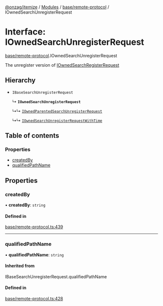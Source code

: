 [@onzag/itemize](../README.md) / [Modules](../modules.md) / [base/remote-protocol](../modules/base_remote_protocol.md) / IOwnedSearchUnregisterRequest

# Interface: IOwnedSearchUnregisterRequest

[base/remote-protocol](../modules/base_remote_protocol.md).IOwnedSearchUnregisterRequest

The unregister version of [IOwnedSearchRegisterRequest](base_remote_protocol.IOwnedSearchRegisterRequest.md)

## Hierarchy

- `IBaseSearchUnregisterRequest`

  ↳ **`IOwnedSearchUnregisterRequest`**

  ↳↳ [`IOwnedParentedSearchUnregisterRequest`](base_remote_protocol.IOwnedParentedSearchUnregisterRequest.md)

  ↳↳ [`IOwnedSearchUnregisterRequestWithTime`](client_internal_testing.IOwnedSearchUnregisterRequestWithTime.md)

## Table of contents

### Properties

- [createdBy](base_remote_protocol.IOwnedSearchUnregisterRequest.md#createdby)
- [qualifiedPathName](base_remote_protocol.IOwnedSearchUnregisterRequest.md#qualifiedpathname)

## Properties

### createdBy

• **createdBy**: `string`

#### Defined in

[base/remote-protocol.ts:439](https://github.com/onzag/itemize/blob/f2f29986/base/remote-protocol.ts#L439)

___

### qualifiedPathName

• **qualifiedPathName**: `string`

#### Inherited from

IBaseSearchUnregisterRequest.qualifiedPathName

#### Defined in

[base/remote-protocol.ts:428](https://github.com/onzag/itemize/blob/f2f29986/base/remote-protocol.ts#L428)
